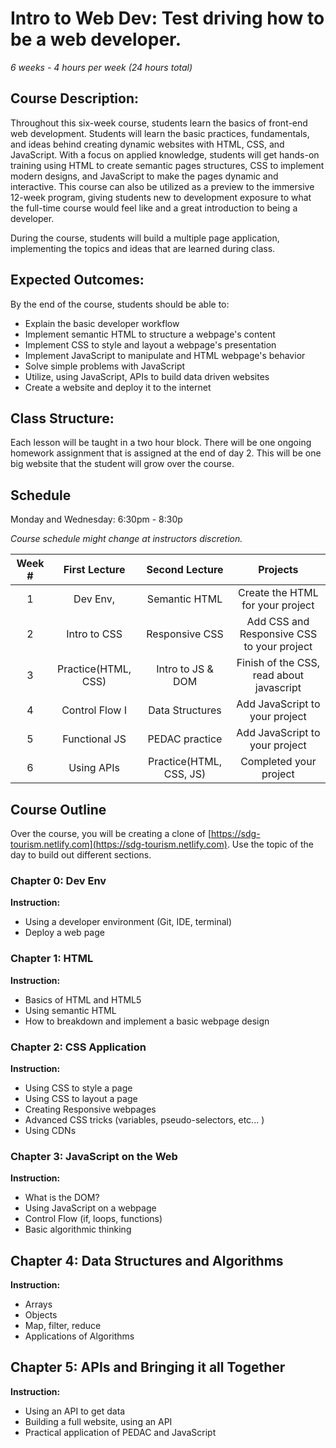 # Intro to Web Dev: Test driving how to be a web developer.

_6 weeks - 4 hours per week (24 hours total)_

## Course Description:

Throughout this six-week course, students learn the basics of front-end web development. Students will learn the basic practices, fundamentals, and ideas behind creating dynamic websites with HTML, CSS, and JavaScript. With a focus on applied knowledge, students will get hands-on training using HTML to create semantic pages structures, CSS to implement modern designs, and JavaScript to make the pages dynamic and interactive. This course can also be utilized as a preview to the immersive 12-week program, giving students new to development exposure to what the full-time course would feel like and a great introduction to being a developer.

During the course, students will build a multiple page application, implementing the topics and ideas that are learned during class.

## Expected Outcomes:

By the end of the course, students should be able to:

- Explain the basic developer workflow
- Implement semantic HTML to structure a webpage's content
- Implement CSS to style and layout a webpage's presentation
- Implement JavaScript to manipulate and HTML webpage's behavior
- Solve simple problems with JavaScript
- Utilize, using JavaScript, APIs to build data driven websites
- Create a website and deploy it to the internet

## Class Structure:

Each lesson will be taught in a two hour block. There will be one ongoing homework assignment that is assigned at the end of day 2. This will be one big website that the student will grow over the course.

## Schedule

Monday and Wednesday: 6:30pm - 8:30p

_Course schedule might change at instructors discretion._

| Week # |    First Lecture    |     Second Lecture      |                  Projects                  |
| :----: | :-----------------: | :---------------------: | :----------------------------------------: |
|   1    |      Dev Env,       |      Semantic HTML      |      Create the HTML for your project      |
|   2    |    Intro to CSS     |     Responsive CSS      | Add CSS and Responsive CSS to your project |
|   3    | Practice(HTML, CSS) |    Intro to JS & DOM    |  Finish of the CSS, read about javascript  |
|   4    |   Control Flow I    |     Data Structures     |       Add JavaScript to your project       |
|   5    |    Functional JS    |     PEDAC practice      |       Add JavaScript to your project       |
|   6    |     Using APIs      | Practice(HTML, CSS, JS) |           Completed your project           |

## Course Outline

Over the course, you will be creating a clone of [https://sdg-tourism.netlify.com](https://sdg-tourism.netlify.com). Use the topic of the day to build out different sections.

### Chapter 0: Dev Env

**Instruction:**

- Using a developer environment (Git, IDE, terminal)
- Deploy a web page

### Chapter 1: HTML

**Instruction:**

- Basics of HTML and HTML5
- Using semantic HTML
- How to breakdown and implement a basic webpage design

### Chapter 2: CSS Application

**Instruction:**

- Using CSS to style a page
- Using CSS to layout a page
- Creating Responsive webpages
- Advanced CSS tricks (variables, pseudo-selectors, etc... )
- Using CDNs

### Chapter 3: JavaScript on the Web

**Instruction:**

- What is the DOM?
- Using JavaScript on a webpage
- Control Flow (if, loops, functions)
- Basic algorithmic thinking

## Chapter 4: Data Structures and Algorithms

**Instruction:**

- Arrays
- Objects
- Map, filter, reduce
- Applications of Algorithms

## Chapter 5: APIs and Bringing it all Together

**Instruction:**

- Using an API to get data
- Building a full website, using an API
- Practical application of PEDAC and JavaScript

